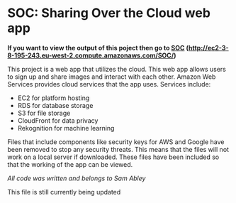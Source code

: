 # SOC: Sharing Over the Cloud web app
**If you want to view the output of this poject then go to [SOC](http://ec2-3-8-195-243.eu-west-2.compute.amazonaws.com/SOC/) (http://ec2-3-8-195-243.eu-west-2.compute.amazonaws.com/SOC/)**

This project is a web app that utilizes the cloud. This web app allows users to sign up and share images and interact with each other. Amazon Web Services provides cloud services that the app uses. Services include:
 - EC2 for platform hosting
 - RDS for database storage
 - S3 for file storage 
 - CloudFront for data privacy 
 - Rekognition for machine learning


Files that include components like security keys for AWS and Google have been removed to stop any security threats. This means that the files will not work on a local server if downloaded. These files have been included so that the working of the app can be viewed. 

*All code was written and belongs to Sam Abley*

This file is still currently being updated

